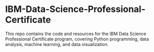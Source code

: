 # IBM-Data-Science-Professional-Certificate
This repo contains the code and resources for the IBM Data Science Professional Certificate program, covering Python programming, data analysis, machine learning, and data visualization.
